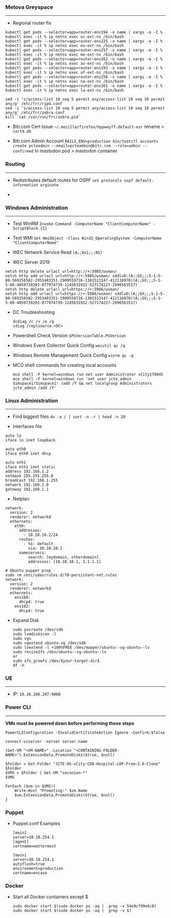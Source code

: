### Metova Greyspace
---

- Regional router fix
```
kubectl get pods --selector=app=router-ens194 -o name | xargs -o -I % kubectl exec -it % ip netns exec oc-ext-ns /bin/bash 
kubectl get pods --selector=app=router-ens225 -o name | xargs -o -I % kubectl exec -it % ip netns exec eu-ext-ns /bin/bash
kubectl get pods --selector=app=router-ens257 -o name | xargs -o -I % kubectl exec -it % ip netns exec me-ext-ns /bin/bash
kubectl get pods --selector=app=router-ens162 -o name | xargs -o -I % kubectl exec -it % ip netns exec as-ext-ns /bin/bash
kubectl get pods --selector=app=router-ens193 -o name | xargs -o -I % kubectl exec -it % ip netns exec af-ext-ns /bin/bash
kubectl get pods --selector=app=router-ens256 -o name | xargs -o -I % kubectl exec -it % ip netns exec na-ext-ns /bin/bash
kubectl get pods --selector=app=router-ens161 -o name | xargs -o -I % kubectl exec -it % ip netns exec la-ext-ns /bin/bash

sed -i 's/access-list 10 seq 5 permit any/access-list 10 seq 10 permit any/g' /etc/frr/ripd.conf
sed -i 's/access-list 10 seq 5 permit any/access-list 10 seq 10 permit any/g' /etc/frr/zebra.conf
kill `cat /var/run/frr/zebra.pid`
```

- Bitr.com Cert Issue
  `~/.mozilla/firefox/hppweyf7.default-esr` rename > `cert9.db`

- Bitr.com Admin Account
  `RAILS_ENV=production bin/tootctl accounts create pcteadmin --email=pcteadmin@bitr.com --role=admin --confirmed` In mastodon pod > mastodon container



### Routing
---

- Redistributes default routes for OSPF
 `set protocols ospf default-information orginate` 

- 


### Windows Administration
---

- Test WinRM
 `Invoke-Command -ComputerName "ClientComputerName" -ScriptBlock {1}`  

- Test WMI
 `Get-WmiObject -Class Win32_OperatingSystem -ComputerName "ClientComputerName"`

- WEC Network Service Read
 `(A;;0x1;;;NS)`

- WEC Server 2019
```
netsh http delete urlacl url=http://+:5985/wsman/
netsh http add urlacl url=http://+:5985/wsman/ sddl=D:(A;;GX;;;S-1-5-80-569256582-2953403351-2909559716-1301513147-412116970)(A;;GX;;;S-1-5-80-4059739203-877974739-1245631912-527174227-2996563517)
netsh http delete urlacl url=https://+:5986/wsman/
netsh http add urlacl url=https://+:5986/wsman/ sddl=D:(A;;GX;;;S-1-5-80-569256582-2953403351-2909559716-1301513147-412116970)(A;;GX;;;S-1-5-80-4059739203-877974739-1245631912-527174227-2996563517)
```
- DC Troubleshooting
  ```
  dcdiag /c /v /e /q
  cdiag /replsource:<DC>
  ```
- Powershell Check Version
  `$PSVersionTable.PSVersion`

- Windows Event Collector Quick Config
  `wecutil qc /q`

- Windows Remote Management Quick Config
  `winrm qc -q`

- MCO shell commands for creating local accounts
  ```
  mco shell -F kernel=windows run net user Administrator vCity178945
  mco shell -F kernel=windows run 'net user jcte_admin Simspace1!Simspace1! /add /Y && net localgroup Administrators jcte_admin /add /Y'
  ```

### Linux Administration
---

- Find biggest files
 `du -a / | sort -n -r | head -n 20`

- Interfaces file
 ```
auto lo
iface lo inet loopback

auto eth0
iface eth0 inet dhcp

auto eth1
iface eth1 inet static
address 192.168.1.2
netmask 255.255.255.0
broadcast 192.168.1.255
network 192.168.1.0
gateway 192.168.1.1
```

- Netplan
```
network:
  version: 2
  renderer: networkd
  ethernets:
    eth0:
      addresses:
        - 10.10.10.2/24
      routes:
        - to: default
          via: 10.10.10.1
      nameservers:
          search: [mydomain, otherdomain]
          addresses: [10.10.10.1, 1.1.1.1]

```
```
# Ubuntu puppet prep
sudo rm /etc/udev/rules.d/70-persistent-net.rules
network:
  version: 2
  renderer: networkd
  ethernets:
    ens160:
      dhcp4: true
    ens192:
      dhcp4: true
```

- Expand Disk
  ```
  sudo pvcreate /dev/sdb 
  sudo lvmdiskscan -l 
  sudo vgs
  sudo vgextend ubuntu-vg /dev/sdb 
  sudo lvextend -l +100%FREE /dev/mapper/ubuntu--vg-ubuntu--lv 
  sudo resize2fs /dev/ubuntu--vg-ubuntu--lv 
  or
  sudo xfs_growfs /dev/$your-target-dir$ 
  df -h
  ```

### UE
---

- IP:
`10.10.200.207:9060`

### Power CLI
---

**VMs must be powered down before performing these steps**

`PowerCLIConfiguration -InvalidCertificateAction Ignore -Confirm:$false`

`connect-viserver -server server.name`

`(Get-VM "<VM-NAME>" -Location "<CONTAINING-FOLDER-NAME>").ExtensionData.PromoteDisks($true, $null)`

```
$Folder = Get-Folder "JCTE-OG-vCity-CD8-Hospital-LDP-From-2.0-Clone"
$Folder
$VMS = $Folder | Get-VM "seconion-*"
$VMS

ForEach ($vm in $VMS){
    Write-Host "Promoting:" $vm.Name
    $vm.ExtensionData.PromoteDisks($true, $null)
}
```
### Puppet

- Puppet.conf Examples
  ```
  [main]
  server=10.10.254.1
  [agent]
  certname=mattermost

  [main]
  server=10.10.254.1
  autoflush=true
  environment=production
  certname=encase
  ```

### Docker

- Start all Docker containers except $
  ```
  sudo docker start $(sudo docker ps -aq |  grep -v 54e9cf99e6c8)
  sudo docker start $(sudo docker ps -aq |  grep -v $)
  ```
